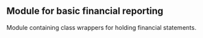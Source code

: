 ## Module for basic financial reporting

Module containing class wrappers for holding financial statements.